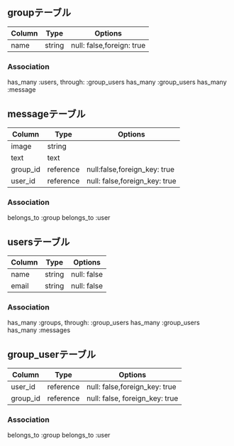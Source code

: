 ## groupテーブル

|Column|Type|Options|
|------|----|-------|
|name|string|null: false,foreign: true|

### Association
has_many :users, through: :group_users
has_many :group_users
has_many :message

## messageテーブル

|Column|Type|Options|
|------|----|-------|
|image|string|
|text|text|
|group_id|reference|null:false,foreign_key: true|
|user_id|reference|null: false,foreign_key: true|

### Association

belongs_to :group
belongs_to :user

## usersテーブル

|Column|Type|Options|
|------|----|-------|
|name|string|null: false|
|email|string|null: false|

### Association
has_many :groups, through: :group_users
has_many :group_users
has_many :messages

## group_userテーブル
|Column|Type|Options|
|------|----|-------|
|user_id|reference|null: false,foreign_key: true|
|group_id|reference|null: false, foreign_key: true|

### Association
belongs_to :group
belongs_to :user







